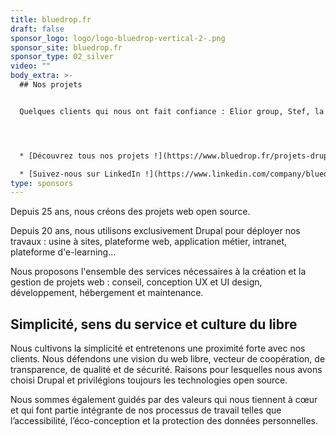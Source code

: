 ```yaml
---
title: bluedrop.fr
draft: false
sponsor_logo: logo/logo-bluedrop-vertical-2-.png
sponsor_site: bluedrop.fr
sponsor_type: 02_silver
video: ""
body_extra: >-
  ## Nos projets


  Quelques clients qui nous ont fait confiance : Elior group, Stef, la CGT, l'Anact, l’INRIA, Saint-Gobain, Opéra National de Bordeaux, La Méridionale, etc.




  * [Découvrez tous nos projets !](https://www.bluedrop.fr/projets-drupal/etudes-de-cas)

  * [Suivez-nous sur LinkedIn !](https://www.linkedin.com/company/bluedrop/mycompany/verification/?viewAsMember=true)
type: sponsors
---
```

Depuis 25 ans, nous créons des projets web open source. 

Depuis 20 ans, nous utilisons  exclusivement Drupal pour déployer nos travaux : usine à sites, plateforme web, application métier, intranet, plateforme d'e-learning...

Nous proposons l'ensemble des services nécessaires à la création et la gestion de projets web : conseil, conception UX et UI design, développement, hébergement et maintenance.



## Simplicité, sens du service et culture du libre

Nous cultivons la simplicité et entretenons une proximité forte avec nos clients. Nous défendons une vision du web libre, vecteur de coopération, de transparence, de qualité et de sécurité. Raisons pour lesquelles nous avons choisi Drupal et privilégions toujours les technologies open source.

Nous sommes également guidés par des valeurs qui nous tiennent à cœur et qui font partie intégrante de nos processus de travail telles que l’accessibilité, l’éco-conception et la protection des données personnelles.